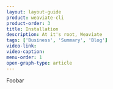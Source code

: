 ```yaml
---
layout: layout-guide
product: weaviate-cli
product-order: 3
title: Installation
description: At it's root, Weaviate 
tags: ['Business', 'Summary', 'Blog']
video-link:
video-caption:
menu-order: 1
open-graph-type: article
---
```


Foobar